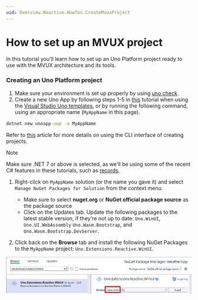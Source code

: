 ```yaml
---
uid: Overview.Reactive.HowTos.CreateMvuxProject
---
```


# How to set up an MVUX project

In this tutorial you'll learn how to set up an Uno Platform project ready to use with the MVUX architecture and its tools.

### Creating an Uno Platform project

1. Make sure your environment is set up properly by using [uno check](external/uno.check/doc/using-uno-check.md).
1. Create a new Uno App by following steps 1-5 in [this](https://platform.uno/docs/articles/getting-started-tutorial-1.html) tutorial
when using the [Visual Studio Uno templates](https://platform.uno/docs/articles/get-started-vs-2022.html#install-the-solution-templates),
or by running the following command, using an appropriate name (`MyAppName` in this page).

  ```cmd
  dotnet new unoapp-uwp -o MyAppName
  ```

  Refer to [this](https://platform.uno/docs/articles/get-started-dotnet-new.html) article for more details
  on using the CLI interface of creating projects.

> [!NOTE] 
> Make sure .NET 7 or above is selected, as we'll be using some of the recent C# features in these tutorials,
such as [records](https://learn.microsoft.com/en-us/dotnet/csharp/language-reference/builtin-types/record).

<!--
In the newly created solution you'll find multiple projects each targeting a different platform and another central one
which is shared/referenced from all projects, this project (PeopleApp without any suffixes) is where most of the work is done. Let's call it the base project, and this is where all the files are to be added onwards.
 -->

1. Right-click on `MyAppName` solution (or the name you gave it) and select `Manage NuGet Packages for Solution` from the context menu.
    - Make sure to select **nuget.org** or **NuGet official package source** as the package source
    - Click on the Updates tab. Update the following packages to the latest stable version,
    if they're not up to date: `Uno.WinUI`, `Uno.UI.WebAssembly` `Uno.Wasm.Bootstrap`, and `Uno.Wasm.Bootstrap.DevServer`.

1. Click back on the **Browse** tab and install the following NuGet Packages to the `MyAppName` project: `Uno.Extensions.Reactive.WinUI`.

![](Assets/NuGetPackage.jpg)

